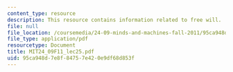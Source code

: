 ```yaml
---
content_type: resource
description: This resource contains information related to free will.
file: null
file_location: /coursemedia/24-09-minds-and-machines-fall-2011/95ca948d7e8f84757e420e9df68d853f_MIT24_09F11_lec25.pdf
file_type: application/pdf
resourcetype: Document
title: MIT24_09F11_lec25.pdf
uid: 95ca948d-7e8f-8475-7e42-0e9df68d853f
---
```

